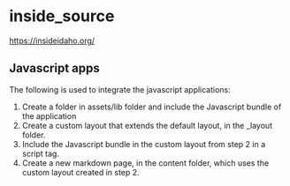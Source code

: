 # inside_source

https://insideidaho.org/

## Javascript apps
The following is used to integrate the javascript applications:
1. Create a folder in assets/lib folder and include the Javascript bundle of the application
2. Create a custom layout that extends the default layout, in the _layout folder.
3. Include the Javascript bundle in the custom layout from step 2 in a script tag.
4. Create a new markdown page, in the content folder, which uses the custom layout created in step 2.

